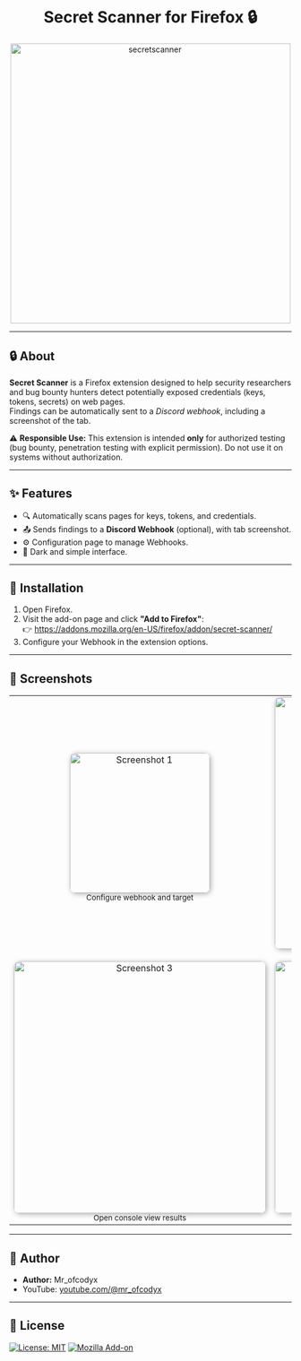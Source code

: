 <h1 align="center">
<b>Secret Scanner for Firefox 🔒</b>
</h1>
<p align="center">
<img width="500" height="500" alt="secretscanner" src="https://github.com/user-attachments/assets/e926e399-b73c-4c8e-918d-7d3b697f1b7f" />
</p>

---

## 🔒 About

**Secret Scanner** is a Firefox extension designed to help security researchers and bug bounty hunters detect potentially exposed credentials (keys, tokens, secrets) on web pages.  
Findings can be automatically sent to a *Discord webhook*, including a screenshot of the tab.

⚠️ **Responsible Use:** This extension is intended **only** for authorized testing (bug bounty, penetration testing with explicit permission). Do not use it on systems without authorization.

---

## ✨ Features

- 🔍 Automatically scans pages for keys, tokens, and credentials.  
- 📤 Sends findings to a **Discord Webhook** (optional), with tab screenshot.  
- ⚙️ Configuration page to manage Webhooks.  
- 🌙 Dark and simple interface.  

---

## 🚀 Installation

1. Open Firefox.  
2. Visit the add-on page and click **"Add to Firefox"**:  
   👉 https://addons.mozilla.org/en-US/firefox/addon/secret-scanner/  
3. Configure your Webhook in the extension options.  

---

## 📸 Screenshots

<table align="center" cellspacing="20">
  <tr>
    <td align="center">
      <img src="https://github.com/user-attachments/assets/9005464c-b048-49b0-b2b5-59ef6c95e083" alt="Screenshot 1" width="250px" style="border-radius:10px; box-shadow: 2px 2px 10px rgba(0,0,0,0.3);" />
      <br><sub>Configure webhook and target</sub>
    </td>
    <td align="center">
      <img src="https://github.com/user-attachments/assets/daace344-24d9-41fa-9710-365c6104cb9b" alt="Screenshot 2" width="450px" style="border-radius:10px; box-shadow: 2px 2px 10px rgba(0,0,0,0.3);" />
      <br><sub>Popup alert found</sub>
    </td>
  </tr>
  <tr>
    <td align="center">
      <img src="https://github.com/user-attachments/assets/abdf05f8-a109-4f46-8ae6-85e25d2e5d3a" alt="Screenshot 3" width="450px" style="border-radius:10px; box-shadow: 2px 2px 10px rgba(0,0,0,0.3);" />
      <br><sub>Open console view results</sub>
    </td>
    <td align="center">
      <img src="https://github.com/user-attachments/assets/f0099ca3-aa72-428f-aa1b-9015aa76df40" alt="Screenshot 4" width="450px" style="border-radius:10px; box-shadow: 2px 2px 10px rgba(0,0,0,0.3);" />
      <br><sub>Results discord</sub>
    </td>
  </tr>
</table>

---

## 👤 Author

- **Author:** Mr_ofcodyx    
- YouTube: [youtube.com/@mr_ofcodyx](https://youtube.com/@mr_ofcodyx)  

---

## 📜 License
[![License: MIT](https://img.shields.io/badge/License-MIT-green.svg)](LICENSE)
[![Mozilla Add-on](https://img.shields.io/amo/v/secret-scanner?label=firefox%20add-on)](https://addons.mozilla.org/en-US/firefox/addon/secret-scanner/)  
